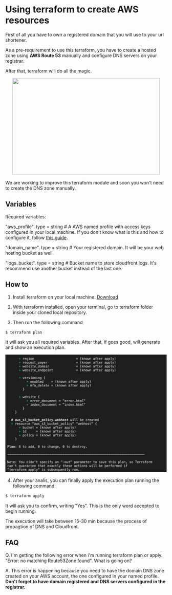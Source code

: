 # Using terraform to create AWS resources

First of all you have to own a registered domain that you will use to your url shortener.

As a pre-requirement to use this terraform, you have to create a hosted zone using **AWS Route 53** manually and configure DNS servers on your registrar.

After that, terraform will do all the magic.

<p align="center">
<img width="460" height="300" src="https://media.giphy.com/media/12NUbkX6p4xOO4/source.gif">
</p>

We are working to improve this terraform module and soon you won't need to create the DNS zone manually.

## Variables

Required variables:

"aws_profile". type = string # A AWS named profile with access keys configured in your local machine. If you don't know what is this and how to configure it, follow [this guide](https://docs.aws.amazon.com/cli/latest/userguide/cli-configure-profiles.html). 

"domain_name".  type = string # Your registered domain. It will be your web hosting bucket as well.

"logs_bucket". type = string # Bucket name to store cloudfront logs. It's recommend use another bucket instead of the last one.

## How to

1. Install terraform on your local machine. [Download](https://www.terraform.io/downloads.html)

2. With terraform installed, open your terminal, go to terraform folder inside your cloned local repository.

3. Then run the following command

```bash
$ terraform plan
```

It will ask you all required variables. After that, if goes good, will generate and show an execution plan.

![terrafor_plan](../imgs/terraform_plan.png)

4. After your analis, you can finally apply the execution plan running the following command:

```bash
$ terraform apply
```

It will ask you to confirm, writing "Yes". This is the only word accepted to begin running.

The execution will take between 15-30 min because the process of propagtion of DNS and Cloudfront.

## FAQ

Q. I'm getting the following error when i'm running terraform plan or apply. "Error: no matching Route53Zone found". What is going on?

A. This error is happening because you need to have the domain DNS zone created on your AWS account, the one configured in your named profile. 
**Don't forget to have domain registered and DNS servers configured in the registrar.**


